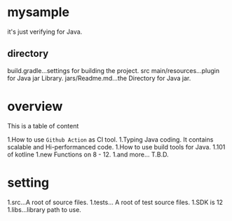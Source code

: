 # mysample
it's just verifying for Java.

## directory
build.gradle...settings for building the project.
src 
main/resources...plugin for Java jar Library.
jars/Readme.md...the Directory for Java jar.

# overview 
This is a table of content

1.How to use `Github Action` as CI tool.
1.Typing Java coding. It contains scalable and Hi-performanced code.
1.How to use build tools for Java.
1.101 of kotline
1.new Functions on 8 - 12.
1.and more... T.B.D.


# setting

1.src...A root of source files.
1.tests... A root of test source files.
1.SDK is 12
1.libs...library path to use. 

